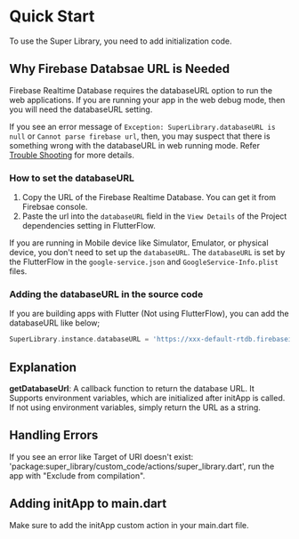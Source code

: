 
# Quick Start

To use the Super Library, you need to add initialization code.

## Why Firebase Databsae URL is Needed


Firebase Realtime Database requires the databaseURL option to run the web applications. If you are running your app in the web debug mode, then you will need the databaseURL setting.


If you see an error message of `Exception: SuperLibrary.databaseURL is null` or `Cannot parse firebase url`, then, you may suspect that there is something wrong with the databaseURL in web running mode. Refer [Trouble Shooting](./trouble_shooting.md) for more details.


### How to set the databaseURL


1. Copy the URL of the Firebase Realtime Database. You can get it from Firebsae console.
2. Paste the url into the `databaseURL` field in the `View Details` of the Project dependencies setting in FlutterFlow.

If you are running in Mobile device like Simulator, Emulator, or physical device, you don't need to set up the `databaseURL`. The `databaseURL` is set by the FlutterFlow in the `google-service.json` and `GoogleService-Info.plist` files.



### Adding the databaseURL in the source code

If you are building apps with Flutter (Not using FlutterFlow), you can add the databaseURL like below;

```dart
SuperLibrary.instance.databaseURL = 'https://xxx-default-rtdb.firebaseio.com';
```



## Explanation

**getDatabaseUrl**: A callback function to return the database URL. It Supports environment variables, which are initialized after initApp is called.
If not using environment variables, simply return the URL as a string.

## Handling Errors

If you see an error like Target of URI doesn't exist: 'package:super_library/custom_code/actions/super_library.dart', run the app with "Exclude from compilation".

## Adding initApp to main.dart
Make sure to add the initApp custom action in your main.dart file.